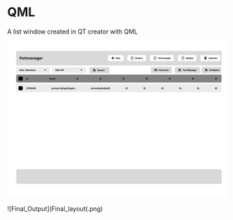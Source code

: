 # QML
A list window created in QT creator with QML

![Figma_layout](Layout_figma.png)


![Final_Output](Final_layout(.png)
